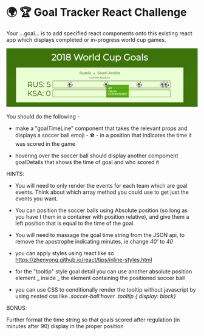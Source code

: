 # 🌍 🏆 Goal Tracker React Challenge

Your ...goal... is to add specified react components onto this existing react app which displays completed or in-progress world cup games.

![Screenshot](screenshot.png)

You should do the following -

- make a "goalTimeLine" component that takes the relevant props and displays a soccer ball emoji - ⚽️ - in a position that indicates the time it was scored in the game

- hovering over the soccer ball should display another compoment goalDetails that shows the time of goal and who scored it

HINTS:

- You will need to only render the events for each team which are goal events. Think about which array method you could use to get just the events you want.

- You can position the soccer balls using Absolute position (so long as you have t them in a container with position relative), and give them a left position that is equal to the time of the goal.

- You will need to massage the goal time string from the JSON api, to remove the apostrophe indicating minutes, ie change _40'_ to _40_

- you can apply styles using react like so https://zhenyong.github.io/react/tips/inline-styles.html

- for the "tooltip" style goal detail you can use another absolute position element _ inside _ the element containing the positioned soccer ball

- you can use CSS to conditionally render the tooltip without javascript by using nested css like _.soccer-ball:hover .tooltip { display: block}_

BONUS:

Further format the time string so that goals scored after regulation (in minutes after 90) display in the proper position
